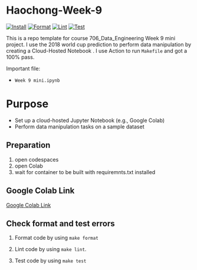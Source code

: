 # Haochong-Week-9 
[![Install](https://github.com/nogibjj/Haochong-Week-9/actions/workflows/install.yml/badge.svg)](https://github.com/nogibjj/Haochong-Week-9/actions/workflows/install.yml)
[![Format](https://github.com/nogibjj/Haochong-Week-9/actions/workflows/format.yml/badge.svg)](https://github.com/nogibjj/Haochong-Week-9/actions/workflows/format.yml)
[![Lint](https://github.com/nogibjj/Haochong-Week-9/actions/workflows/lint.yml/badge.svg)](https://github.com/nogibjj/Haochong-Week-9/actions/workflows/lint.yml)
[![Test](https://github.com/nogibjj/Haochong-Week-9/actions/workflows/test.yml/badge.svg)](https://github.com/nogibjj/Haochong-Week-9/actions/workflows/test.yml)

This is a repo template for course 706_Data_Engineering Week 9 mini project. I use the 2018 world cup prediction to perform data manipulation by creating a Cloud-Hosted Notebook . I use Action to run `Makefile` and got a 100% pass. 

Important file:
* `Week 9 mini.ipynb`

# Purpose
- Set up a cloud-hosted Jupyter Notebook (e.g., Google Colab)
- Perform data manipulation tasks on a sample dataset


## Preparation 
1. open codespaces 
2. open Colab
3. wait for container to be built with requiremnts.txt installed

## Google Colab Link
[Google Colab Link](https://colab.research.google.com/github/nogibjj/Haochong-Week-9/blob/main/Week%209%20mini.ipynb)

## Check format and test errors
1. Format code by using `make format`

2. Lint code  by using `make lint`. 

3. Test code by using `make test`






